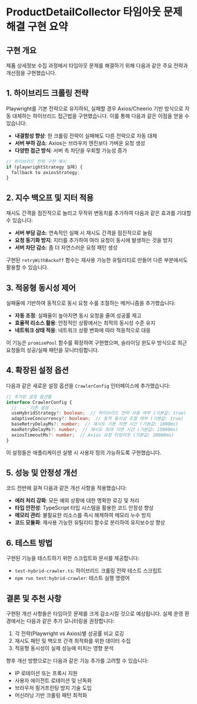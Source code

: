 # ProductDetailCollector 타임아웃 문제 해결 구현 요약

## 구현 개요

제품 상세정보 수집 과정에서 타임아웃 문제를 해결하기 위해 다음과 같은 주요 전략과 개선점을 구현했습니다.

## 1. 하이브리드 크롤링 전략

Playwright를 기본 전략으로 유지하되, 실패할 경우 Axios/Cheerio 기반 방식으로 자동 대체하는 하이브리드 접근법을 구현했습니다. 이를 통해 다음과 같은 이점을 얻을 수 있습니다:

- **내결함성 향상**: 한 크롤링 전략이 실패해도 다른 전략으로 자동 대체
- **서버 부하 감소**: Axios는 브라우저 엔진보다 가벼운 요청 생성
- **다양한 접근 방식**: 서버 측 차단을 우회할 가능성 증가

```typescript
// 하이브리드 전략 구현 예시
if (playwrightStrategy 실패) {
  fallback to axiosStrategy;
}
```

## 2. 지수 백오프 및 지터 적용

재시도 간격을 점진적으로 늘리고 무작위 변동치를 추가하여 다음과 같은 효과를 기대할 수 있습니다:

- **서버 부담 감소**: 연속적인 실패 시 재시도 간격을 점진적으로 늘림
- **요청 동기화 방지**: 지터를 추가하여 여러 요청이 동시에 발생하는 것을 방지
- **서버 차단 감소**: 좀 더 자연스러운 요청 패턴 생성

구현된 `retryWithBackoff` 함수는 재사용 가능한 유틸리티로 만들어 다른 부분에서도 활용할 수 있습니다.

## 3. 적응형 동시성 제어

실패율에 기반하여 동적으로 동시 요청 수를 조절하는 메커니즘을 추가했습니다:

- **자동 조정**: 실패율이 높아지면 동시 요청을 줄여 성공률 제고
- **효율적 리소스 활용**: 안정적인 상황에서는 최적의 동시성 수준 유지
- **네트워크 상태 적응**: 네트워크 상황 변화에 따라 적응적으로 대응

이 기능은 `promisePool` 함수를 확장하여 구현했으며, 슬라이딩 윈도우 방식으로 최근 요청들의 성공/실패 패턴을 모니터링합니다.

## 4. 확장된 설정 옵션

다음과 같은 새로운 설정 옵션을 `CrawlerConfig` 인터페이스에 추가했습니다:

```typescript
// 추가된 설정 옵션들
interface CrawlerConfig {
  // ... 기존 설정 ...
  useHybridStrategy?: boolean;  // 하이브리드 전략 사용 여부 (기본값: true)
  adaptiveConcurrency?: boolean;  // 동적 동시성 조절 여부 (기본값: true)
  baseRetryDelayMs?: number;  // 재시도 기본 지연 시간 (기본값: 1000ms)
  maxRetryDelayMs?: number;  // 재시도 최대 지연 시간 (기본값: 15000ms)
  axiosTimeoutMs?: number;  // Axios 요청 타임아웃 (기본값: 20000ms)
}
```

이 설정들은 애플리케이션 실행 시 사용자 정의 가능하도록 구현했습니다.

## 5. 성능 및 안정성 개선

코드 전반에 걸쳐 다음과 같은 개선 사항을 적용했습니다:

- **에러 처리 강화**: 모든 예외 상황에 대한 명확한 로깅 및 처리
- **타입 안전성**: TypeScript 타입 시스템을 활용한 코드 안정성 향상
- **메모리 관리**: 불필요한 리소스를 즉시 해제하여 메모리 누수 방지
- **코드 모듈화**: 재사용 가능한 유틸리티 함수로 분리하여 유지보수성 향상

## 6. 테스트 방법

구현된 기능을 테스트하기 위한 스크립트와 문서를 제공합니다:

- `test-hybrid-crawler.ts`: 하이브리드 크롤링 전략 테스트 스크립트
- `npm run test:hybrid-crawler`: 테스트 실행 명령어

## 결론 및 추천 사항

구현된 개선 사항들은 타임아웃 문제를 크게 감소시킬 것으로 예상됩니다. 실제 운영 환경에서는 다음과 같은 추가 모니터링을 권장합니다:

1. 각 전략(Playwright vs Axios)별 성공률 비교 로깅
2. 재시도 패턴 및 백오프 간격 최적화를 위한 데이터 수집
3. 적응형 동시성이 실제 성능에 미치는 영향 분석

향후 개선 방향으로는 다음과 같은 기능 추가를 고려할 수 있습니다:

- IP 로테이션 또는 프록시 지원
- 사용자 에이전트 로테이션 및 난독화
- 브라우저 핑거프린팅 방지 기술 도입
- 머신러닝 기반 크롤링 패턴 최적화

